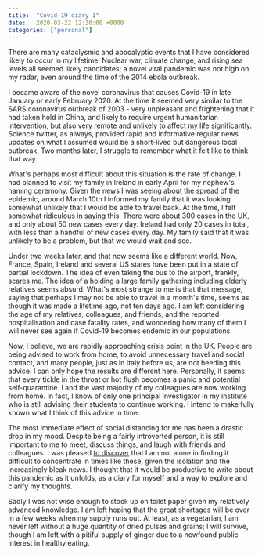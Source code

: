 ```yaml
---
title:  "Covid-19 diary 1"
date:   2020-03-22 12:30:00 +0000
categories: ["personal"]
---
```



There are many cataclysmic and apocalyptic events that I have considered
likely to occur in my lifetime. Nuclear war, climate change, and rising sea 
levels all seemed likely candidates; a novel viral pandemic was not high on my 
radar, even around the time of the 2014 ebola outbreak.



I became aware of the novel coronavirus that causes Covid-19 in late January
or early February 2020. At the time it seemed very similar to the SARS 
coronavirus outbreak of 2003 - very unpleasant and frightening that it had
taken hold in China, and likely to require urgent humanitarian intervention,
but also very remote and unlikely to affect my life significantly. Science 
twitter, as always, provided rapid and informative regular news updates on
what I assumed would be a short-lived but dangerous local outbreak. Two months
later, I struggle to remember what it felt like to think that way.

What's perhaps most difficult about this situation is the rate of change. I
had planned to visit my family in Ireland in early April for my nephew's naming
ceremony. Given the news I was seeing about the spread of the epidemic, around
March 10th I informed my family that it was looking somewhat unlikely that I 
would be able to travel back. At the time, I felt somewhat ridiculous in saying
this. There were about 300 cases in the UK, and only about 50 new cases every
day. Ireland had only 20 cases in total, with less than a handful of new cases
every day. My family said that it was unlikely to be a problem, but that we
would wait and see.

Under two weeks later, and that now seems like a different world. Now, France,
Spain, Ireland and several US states have been put in a state of partial 
lockdown. The idea of even taking the bus to the airport, frankly, scares me.
The idea of a holding a large family gathering including elderly relatives 
seems absurd. What's most strange to me is that that message, saying that 
perhaps I may not be able to travel in a month's time, seems as though it was 
made a lifetime ago, not ten days ago. I am left considering the age of my 
relatives, colleagues, and friends, and the reported hospitalisation and case 
fatality rates, and wondering how many of them I will never see again if 
Covid-19 becomes endemic in our populations.

Now, I believe, we are rapidly approaching crisis point in the UK. People are 
being advised to work from home, to avoid unnecessary travel and social contact,
and many people, just as in Italy before us, are not heeding this advice. 
I can only hope the results are different here.
Personally, it seems that every tickle in the throat or hot flush becomes a 
panic and potential self-quarantine. I and the vast majority of my colleagues 
are now working from home. In fact, I know of only one principal investigator 
in my institute who is still advising their students to continue working. I
intend to make fully known what I think of this advice in time.

The most immediate effect of social distancing for me has been a drastic drop
in my mood. Despite being a fairly introverted person, it is still important
to me to meet, discuss things, and laugh with friends and colleagues. 
I was pleased
[to discover](https://twitter.com/Amandatron89/status/1240041720403890179)
that I am not alone in finding it difficult to concentrate in times like these,
given the isolation and the increasingly bleak news.
I thought that it would be productive to write about this pandemic as it 
unfolds, as a diary for myself and a way to explore and clarify my thoughts.

Sadly I was not wise enough to stock up on toilet paper given my 
relatively advanced knowledge. I am left hoping that the great shortages will
be over in a few weeks when my supply runs out.
At least, as a vegetarian, I am never left without
a huge quantity of dried pulses and grains; I will survive, though I am left
with a pitiful supply of ginger due to a newfound public interest in healthy 
eating.
